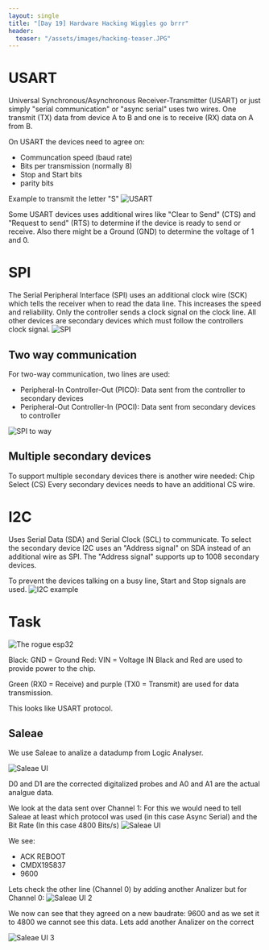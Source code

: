 ```yaml
---
layout: single
title: "[Day 19] Hardware Hacking Wiggles go brrr"
header:
  teaser: "/assets/images/hacking-teaser.JPG"
---
```


# USART
Universal Synchronous/Asynchronous Receiver-Transmitter (USART) or just simply "serial communication" or "async serial" uses two wires. 
One transmit (TX) data from device A to B and one is to receive (RX) data on A from B.

On USART the devices need to agree on: 

* Communcation speed (baud rate)
* Bits per transmission (normally 8)
* Stop and Start bits
* parity bits

Example to transmit the letter "S"
![USART](/assets/images/tryhackme/day19/usart-sample-letterS.png)

Some USART devices uses additional wires like "Clear to Send" (CTS) and "Request to send" (RTS) to determine if the device is ready to send or receive. 
Also there might be a Ground (GND) to determine the voltage of 1 and 0.

# SPI
The Serial Peripheral Interface (SPI) uses an additional clock wire (SCK) which tells the receiver when to read the data line.
This increases the speed and reliability.
Only the controller sends a clock signal on the clock line. All other devices are secondary devices which must follow the controllers clock signal.
![SPI](/assets/images/tryhackme/day19/spi-sample-letterS.png)

## Two way communication
For two-way communication, two lines are used:  
* Peripheral-In Controller-Out (PICO): Data sent from the controller to secondary devices
* Peripheral-Out Controller-In (POCI): Data sent from secondary devices to controller

![SPI to way](/assets/images/tryhackme/day19/spi-two-way.png)


## Multiple secondary devices
To support multiple secondary devices there is another wire needed: Chip Select (CS)
Every secondary devices needs to have an additional CS wire. 

# I2C
Uses Serial Data (SDA) and Serial Clock (SCL) to communicate. 
To select the secondary device I2C uses an "Address signal" on SDA instead of an additional wire as SPI.
The "Address signal" supports up to 1008 secondary devices. 

To prevent the devices talking on a busy line, Start and Stop signals are used.
![I2C example](/assets/images/tryhackme/day19/I2C-example.png)

# Task
![The rogue esp32](/assets/images/tryhackme/day19/the-rogue-esp32.png)

Black: GND = Ground
Red: VIN = Voltage IN
Black and Red are used to provide power to the chip.

Green (RX0 = Receive) and purple (TX0 = Transmit) are used for data transmission.

This looks like USART protocol. 

## Saleae
We use Saleae to analize a datadump from Logic Analyser.  

![Saleae UI](/assets/images/tryhackme/day19/Saleae-UI.PNG)

D0 and D1 are the corrected digitalized probes and A0 and A1 are the actual analgue data.

We look at the data sent over Channel 1: 
For this we would need to tell Saleae at least which protocol was used (in this case Async Serial) and the Bit Rate (In this case 4800 Bits/s)
![Saleae UI](/assets/images/tryhackme/day19/Saleae-UI-Analizer.PNG)

We see: 
* ACK REBOOT
* CMDX195837
* 9600

Lets check the other line (Channel 0) by adding another Analizer but for Channel 0:
![Saleae UI 2](/assets/images/tryhackme/day19/Saleae-UI-2Analizer.PNG)

We now can see that they agreed on a new baudrate: 9600 and as we set it to 4800 we cannot see this data.
Lets add another Analizer on the correct 

![Saleae UI 3](/assets/images/tryhackme/day19/Saleae-UI-3Analizer.PNG)


